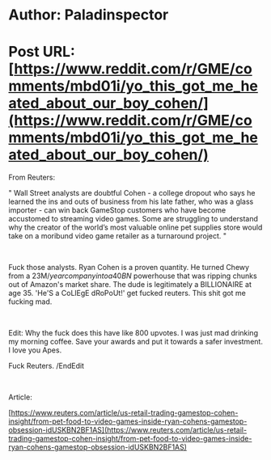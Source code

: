 # Author: Paladinspector
# Post URL: [https://www.reddit.com/r/GME/comments/mbd01i/yo_this_got_me_heated_about_our_boy_cohen/](https://www.reddit.com/r/GME/comments/mbd01i/yo_this_got_me_heated_about_our_boy_cohen/)


From Reuters:

" Wall Street analysts are doubtful Cohen - a college dropout who says he learned the ins and outs of business from his late father, who was a glass importer - can win back GameStop customers who have become accustomed to streaming video games. Some are struggling to understand why the creator of the world’s most valuable online pet supplies store would take on a moribund video game retailer as a turnaround project. "

&#x200B;

Fuck those analysts. Ryan Cohen is a proven quantity. He turned Chewy from a 23M$/year company into a 40BN$ powerhouse that was ripping chunks out of Amazon's market share. The dude is legitimately a BILLIONAIRE at age 35. 'He'S a CoLlEgE dRoPoUt!' get fucked reuters. This shit got me fucking mad.

&#x200B;

Edit: Why the fuck does this have like 800 upvotes. I was just mad drinking my morning coffee. Save your awards and put it towards a safer investment. I love you Apes. 

Fuck Reuters.  /EndEdit

&#x200B;

Article:

[https://www.reuters.com/article/us-retail-trading-gamestop-cohen-insight/from-pet-food-to-video-games-inside-ryan-cohens-gamestop-obsession-idUSKBN2BF1AS](https://www.reuters.com/article/us-retail-trading-gamestop-cohen-insight/from-pet-food-to-video-games-inside-ryan-cohens-gamestop-obsession-idUSKBN2BF1AS)
